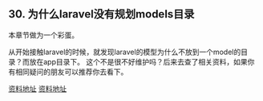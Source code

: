 ## 30. 为什么laravel没有规划models目录

本章节做为一个彩蛋。

从开始接触laravel的时候，就发现laravel的模型为什么不放到一个model的目录？而放在app目录下。
这个不是很不好维护吗？后来去查了相关资料，如果你有相同疑问的朋友可以推荐你去看下。

[资料地址](https://laravelacademy.org/post/9711.html#toc_2)
[资料地址](https://my.oschina.net/zgldh/blog/362063#OSC_h2_3)

